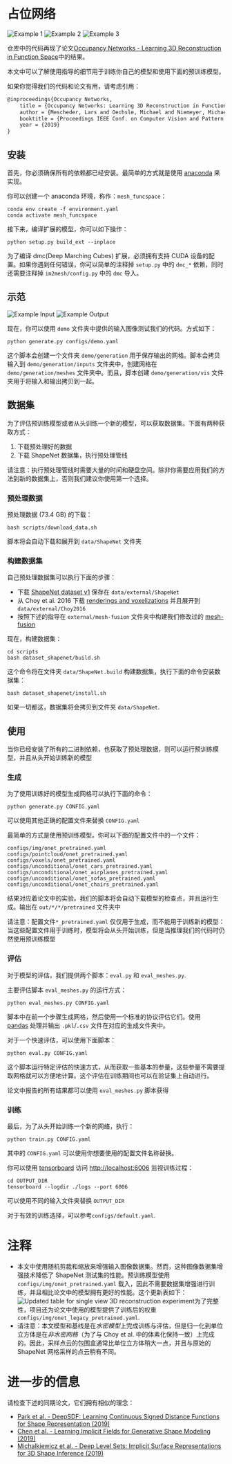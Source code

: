 # 占位网络
![Example 1](img/00.gif)
![Example 2](img/01.gif) 
![Example 3](img/02.gif)

仓库中的代码再现了论文[Occupancy Networks - Learning 3D Reconstruction in Function Space](https://avg.is.tuebingen.mpg.de/publications/occupancy-networks)中的结果。

本文中可以了解使用指导的细节用于训练你自己的模型和使用下面的预训练模型。

如果你觉得我们的代码和论文有用，请考虑引用：


```tex
@inproceedings{Occupancy Networks,
    title = {Occupancy Networks: Learning 3D Reconstruction in Function Space},
    author = {Mescheder, Lars and Oechsle, Michael and Niemeyer, Michael and Nowozin, Sebastian and Geiger, Andreas},
    booktitle = {Proceedings IEEE Conf. on Computer Vision and Pattern Recognition (CVPR)},
    year = {2019}
}
```

## 安装
首先，你必须确保所有的依赖都已经安装。最简单的方式就是使用 [anaconda](https://www.anaconda.com/) 来实现。

你可以创建一个 anaconda 环境，称作：`mesh_funcspace`：
```
conda env create -f environment.yaml
conda activate mesh_funcspace
```

接下来，编译扩展的模型，你可以如下操作：
```
python setup.py build_ext --inplace
```

为了编译 dmc(Deep Marching Cubes) 扩展，必须拥有支持 CUDA 设备的配置。如果你遇到任何错误，你可以简单的注释掉 `setup.py` 中的 `dmc_*` 依赖，同时还需要注释掉 `im2mesh/config.py` 中的 `dmc` 导入。

## 示范
![Example Input](img/example_input.png)
![Example Output](img/example_output.gif)

现在，你可以使用 `demo` 文件夹中提供的输入图像测试我们的代码。方式如下：

```
python generate.py configs/demo.yaml
```
这个脚本会创建一个文件夹 `demo/generation` 用于保存输出的网格。脚本会拷贝输入到 `demo/generation/inputs` 文件夹中，创建网格在 `demo/generation/meshes` 文件夹中。而且，脚本创建 `demo/generation/vis` 文件夹用于将输入和输出拷贝到一起。

## 数据集

为了评估预训练模型或者从头训练一个新的模型，可以获取数据集。下面有两种获取方式：

1. 下载预处理好的数据
2. 下载 ShapeNet 数据集，执行预处理管线

请注意：执行预处理管线时需要大量的时间和硬盘空间。除非你需要应用我们的方法到新的数据集上，否则我们建议你使用第一个选择。

### 预处理数据
预处理数据 (73.4 GB) 的下载：

```
bash scripts/download_data.sh
```

脚本将会自动下载和展开到 `data/ShapeNet` 文件夹

### 构建数据集
自己预处理数据集可以执行下面的步骤：
* 下载 [ShapeNet dataset v1](https://www.shapenet.org/) 保存在 `data/external/ShapeNet`
* 从 Choy et al. 2016 下载 [renderings and voxelizations](http://3d-r2n2.stanford.edu/)  并且展开到 `data/external/Choy2016` 
* 按照下述的指导在 `external/mesh-fusion` 文件夹中构建我们修改过的 [mesh-fusion](https://github.com/davidstutz/mesh-fusion)

现在，构建数据集：
```
cd scripts
bash dataset_shapenet/build.sh
```

这个命令将在文件夹 `data/ShapeNet.build` 构建数据集，执行下面的命令安装数据集：
```
bash dataset_shapenet/install.sh
```

如果一切都这，数据集将会拷贝到文件夹 `data/ShapeNet`.

## 使用
当你已经安装了所有的二进制依赖，也获取了预处理数据，则可以运行预训练模型，并且从头开始训练新的模型

### 生成
为了使用训练好的模型生成网格可以执行下面的命令：
```
python generate.py CONFIG.yaml
```
可以使用其他正确的配置文件来替换 `CONFIG.yaml`

最简单的方式是使用预训练模型。你可以下面的配置文件中的一个文件：
```
configs/img/onet_pretrained.yaml
configs/pointcloud/onet_pretrained.yaml
configs/voxels/onet_pretrained.yaml
configs/unconditional/onet_cars_pretrained.yaml
configs/unconditional/onet_airplanes_pretrained.yaml
configs/unconditional/onet_sofas_pretrained.yaml
configs/unconditional/onet_chairs_pretrained.yaml
```
结果对应着论文中的实验。我们的脚本将会自动下载模型的检查点，并且运行生成。输出在 `out/*/*/pretrained`  文件夹中

请注意：配置文件`*_pretrained.yaml` 仅仅用于生成，而不能用于训练新的模型：当这些配置文件用于训练时，模型将会从头开始训练，但是当推理我们的代码时仍然使用预训练模型

### 评估
对于模型的评估，我们提供两个脚本：`eval.py` 和 `eval_meshes.py`.

主要评估脚本 `eval_meshes.py` 的运行方式：

```
python eval_meshes.py CONFIG.yaml
```
脚本中在前一个步骤生成网格，然后使用一个标准的协议评估它们。使用 [pandas](https://pandas.pydata.org/) 处理并输出 `.pkl`/`.csv` 文件在对应的生成文件夹中。

对于一个快速评估，可以使用下面脚本：
```
python eval.py CONFIG.yaml
```
这个脚本运行特定评估的快速方式，从而获取一些基本的参量，这些参量不需要提取网格就可以方便地计算。这个评估在训练期间也可以在验证集上自动进行。

论文中报告的所有结果都可以使用 `eval_meshes.py` 脚本获得

### 训练
最后，为了从头开始训练一个新的网络，执行：
```
python train.py CONFIG.yaml
```
其中的 `CONFIG.yaml` 可以使用你想要使用的配置文件名称替换。

你可以使用 [tensorboard](https://www.tensorflow.org/guide/summaries_and_tensorboard) 访问 <http://localhost:6006> 监视训练过程：
```
cd OUTPUT_DIR
tensorboard --logdir ./logs --port 6006
```
可以使用不同的输入文件夹替换 `OUTPUT_DIR` 

对于有效的训练选择，可以参考`configs/default.yaml`.

# 注释
* 本文中使用随机剪裁和缩放来增强输入图像数据集。然而，这种图像数据集增强技术降低了 ShapeNet 测试集的性能。预训练模型使用 `configs/img/onet_pretrained.yaml` 载入，因此不需要数据集增强进行训练，并且相比论文中的模型拥有更好的性能。这个更新表如下：
  ![Updated table for single view 3D reconstruction experiment](img/table_img2mesh.png)为了完整性，项目还为论文中使用的模型提供了训练后的权重 `configs/img/onet_legacy_pretrained.yaml`.
* 请注意：本文模型和基线是在*水密模型*上完成训练与评估，但是归一化到单位立方体是在*非水密网格*（为了与 Choy et al. 中的体素化保持一致）上完成的。因此，采样点云的包围盒通常比单位立方体稍大一点，并且与原始的 ShapeNet 网格采样的点云稍有不同。

# 进一步的信息
请检查下述的同期论文，它们拥有相似的理念：
* [Park et al. - DeepSDF: Learning Continuous Signed Distance Functions for Shape Representation (2019)](https://arxiv.org/abs/1901.05103)
* [Chen et al. - Learning Implicit Fields for Generative Shape Modeling (2019)](https://arxiv.org/abs/1812.02822)
* [Michalkiewicz et al. - Deep Level Sets: Implicit Surface Representations for 3D Shape Inference (2019)](https://arxiv.org/abs/1901.06802)

